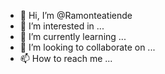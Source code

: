 - 👋 Hi, I’m @Ramonteatiende
- 👀 I’m interested in ...
- 🌱 I’m currently learning ...
- 💞️ I’m looking to collaborate on ...
- 📫 How to reach me ...

<!---
Ramonteatiende/Ramonteatiende is a ✨ special ✨ repository because its `README.md` (this file) appears on your GitHub profile.
You can click the Preview link to take a look at your changes.
--->
